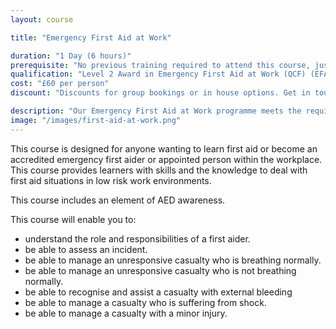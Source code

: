 ```yaml
---
layout: course

title: "Emergency First Aid at Work"

duration: "1 Day (6 hours)"
prerequisite: "No previous training required to attend this course, just a willingness to learn."
qualification: "Level 2 Award in Emergency First Aid at Work (QCF) (EFAW)"
cost: "£60 per person"
discount: "Discounts for group bookings or in house options. Get in touch for more information."

description: "Our Emergency First Aid at Work programme meets the requirements of the Health and Safety Executive for first aiders working in low risk environments (eg offices, shops, residential care settings etc)."
image: "/images/first-aid-at-work.png"
---
```


This course is designed for anyone wanting to learn first aid or become an accredited emergency first aider or appointed person within the workplace. This course provides learners with skills and the knowledge to deal with first aid situations in low risk work environments.

This course includes an element of AED awareness.

This course will enable you to:

* understand the role and responsibilities of a first aider.
* be able to assess an incident.
* be able to manage an unresponsive casualty who is breathing normally.
* be able to manage an unresponsive casualty who is not breathing normally.
* be able to recognise and assist a casualty with external bleeding
* be able to manage a casualty who is suffering from shock.
* be able to manage a casualty with a minor injury.
